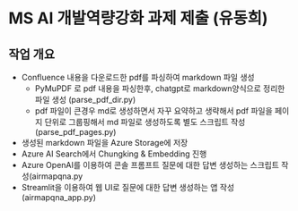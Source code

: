 # MS AI 개발역량강화 과제 제출 (유동희)

## 작업 개요
- Confluence 내용을 다운로드한 pdf를 파싱하여 markdown 파일 생성
   - PyMuPDF 로 pdf 내용을 파싱한후, chatgpt로 markdown양식으로 정리한 파일 생성 (parse_pdf_dir.py)
   - pdf 파일이 큰경우 md로 생성하면서 자꾸 요약하고 생략해서 pdf 파일을 페이지 단위로 그룹핑해서 md 파일로 생성하도록 별도 스크립트 작성 (parse_pdf_pages.py)
- 생성된 markdown 파일을 Azure Storage에 저장
- Azure AI Search에서 Chungking & Embedding 진행
- Azure OpenAI를 이용하여 콘솔 프롬프트 질문에 대한 답변 생성하는 스크립트 작성(airmapqna.py
- Streamlit을 이용하여 웹 UI로 질문에 대한 답변 생성하는 앱 작성 (airmapqna_app.py)

